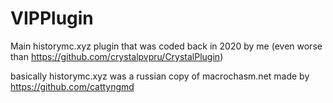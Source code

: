 # VIPPlugin
Main historymc.xyz plugin that was coded back in 2020 by me (even worse than https://github.com/crystalpvpru/CrystalPlugin)

basically historymc.xyz was a russian copy of macrochasm.net made by https://github.com/cattyngmd
